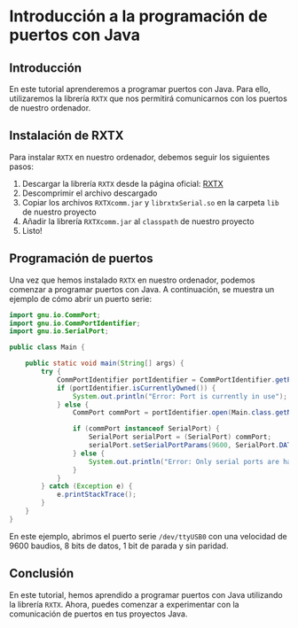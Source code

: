 # Introducción a la programación de puertos con Java

## Introducción

En este tutorial aprenderemos a programar puertos con Java. Para ello, utilizaremos la librería `RXTX` que nos permitirá
comunicarnos con los puertos de nuestro ordenador.

## Instalación de RXTX

Para instalar `RXTX` en nuestro ordenador, debemos seguir los siguientes pasos:

1. Descargar la librería `RXTX` desde la página oficial: [RXTX](http://rxtx.qbang.org/wiki/index.php/Download)
2. Descomprimir el archivo descargado
3. Copiar los archivos `RXTXcomm.jar` y `librxtxSerial.so` en la carpeta `lib` de nuestro proyecto
4. Añadir la librería `RXTXcomm.jar` al `classpath` de nuestro proyecto
5. Listo!

## Programación de puertos

Una vez que hemos instalado `RXTX` en nuestro ordenador, podemos comenzar a programar puertos con Java. A continuación,
se muestra un ejemplo de cómo abrir un puerto serie:

```java
import gnu.io.CommPort;
import gnu.io.CommPortIdentifier;
import gnu.io.SerialPort;

public class Main {

    public static void main(String[] args) {
        try {
            CommPortIdentifier portIdentifier = CommPortIdentifier.getPortIdentifier("/dev/ttyUSB0");
            if (portIdentifier.isCurrentlyOwned()) {
                System.out.println("Error: Port is currently in use");
            } else {
                CommPort commPort = portIdentifier.open(Main.class.getName(), 2000);

                if (commPort instanceof SerialPort) {
                    SerialPort serialPort = (SerialPort) commPort;
                    serialPort.setSerialPortParams(9600, SerialPort.DATABITS_8, SerialPort.STOPBITS_1, SerialPort.PARITY_NONE);
                } else {
                    System.out.println("Error: Only serial ports are handled by this example.");
                }
            }
        } catch (Exception e) {
            e.printStackTrace();
        }
    }
}
```

En este ejemplo, abrimos el puerto serie `/dev/ttyUSB0` con una velocidad de 9600 baudios, 8 bits de datos, 1 bit de
parada y sin paridad.

## Conclusión

En este tutorial, hemos aprendido a programar puertos con Java utilizando la librería `RXTX`. Ahora, puedes comenzar a
experimentar con la comunicación de puertos en tus proyectos Java.